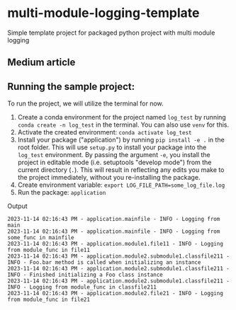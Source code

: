 # multi-module-logging-template
Simple template project for packaged python project with multi module logging

## Medium article

## Running the sample project:
To run the project, we will utilize the terminal for now.
1. Create a conda environment for the project named `log_test` by running `conda create -n log_test` in the terminal. You can also use `venv` for this. 
2. Activate the created environment: `conda activate log_test`
3. Install your package ("application") by running `pip install -e .` in the root folder. This will use `setup.py` to install your package into the `log_test` environment. By passing the argument `-e`, you install the  project in editable mode (i.e. setuptools "develop mode") from the current directory (`.`). This will result in reflecting any edits you make to the project immediately, without you re-installing the package. 
4. Create environment variable: `export LOG_FILE_PATH=some_log_file.log`
5. Run the package: `application`

Output
```log
2023-11-14 02:16:43 PM - application.mainfile - INFO - Logging from main
2023-11-14 02:16:43 PM - application.mainfile - INFO - Logging from some_func in mainfile
2023-11-14 02:16:43 PM - application.module1.file11 - INFO - Logging from module_func in file11
2023-11-14 02:16:43 PM - application.module2.submodule1.classfile211 - INFO - Foo.bar method is called when initializing an instance
2023-11-14 02:16:43 PM - application.module2.submodule1.classfile211 - INFO - Finished initializing a Foo class instance
2023-11-14 02:16:43 PM - application.module2.submodule1.classfile211 - INFO - Logging from module_func in classfile211
2023-11-14 02:16:43 PM - application.module2.file21 - INFO - Logging from module_func in file21

```
